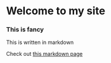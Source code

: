 # Welcome to my site

### This is fancy

This is written in markdown

Check out [this markdown page](./test)